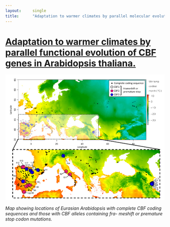 ```yaml
---
layout:     single
title:      "Adaptation to warmer climates by parallel molecular evolution: new paper in Molecular Ecology "	
---
```


# [Adaptation to warmer climates by parallel functional evolution of CBF genes in Arabidopsis thaliana.](http://onlinelibrary.wiley.com/doi/10.1111/mec.13711/abstract?systemMessage=Wiley+Online+Library+will+be+unavailable+on+Saturday+17th+December+2016+at+09%3A00+GMT%2F+04%3A00+EST%2F+17%3A00+SGT+for+4hrs+due+to+essential+maintenance.Apologies+for+the+inconvenience)

![Figure1](/assets/images/Monroe_et_al_2016_Fig1.png)

*Map showing locations of Eurasian Arabidopsis with complete CBF coding sequences and those with CBF alleles containing fra- meshift or premature stop codon mutations.*
